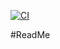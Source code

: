 [![CI](https://github.com/EmreKavurur/GeburtstagsEinkauf/actions/workflows/tests.yml/badge.svg)](https://github.com/EmreKavurur/GeburtstagsEinkauf/actions/workflows/tests.yml)

#ReadMe